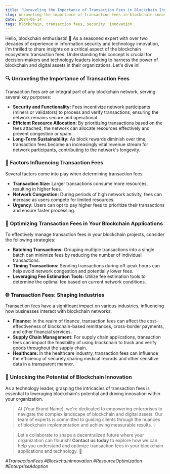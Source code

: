 ```yaml
---
title: "Unraveling the Importance of Transaction Fees in Blockchain Innovation"
slug: unraveling-the-importance-of-transaction-fees-in-blockchain-innovation
date: 2024-06-14
tags: blockchain, transaction fees, security, innovation
---
```


Hello, blockchain enthusiasts! 🚀 As a seasoned expert with over two decades of experience in information security and technology innovation, I'm thrilled to share insights on a critical aspect of the blockchain ecosystem: transaction fees. Understanding this concept is crucial for decision-makers and technology leaders looking to harness the power of blockchain and digital assets in their organizations. Let's dive in!

### 🔍 Unraveling the Importance of Transaction Fees

Transaction fees are an integral part of any blockchain network, serving several key purposes:

- **Security and Functionality:** Fees incentivize network participants (miners or validators) to process and verify transactions, ensuring the network remains secure and operational.
- **Efficient Resource Allocation:** By prioritizing transactions based on the fees attached, the network can allocate resources effectively and prevent congestion or spam.
- **Long-Term Sustainability:** As block rewards diminish over time, transaction fees become an increasingly vital revenue stream for network participants, contributing to the network's longevity.

### 🧮 Factors Influencing Transaction Fees

Several factors come into play when determining transaction fees:

- **Transaction Size:** Larger transactions consume more resources, resulting in higher fees.
- **Network Congestion:** During periods of high network activity, fees can increase as users compete for limited resources.
- **Urgency:** Users can opt to pay higher fees to prioritize their transactions and ensure faster processing.

### 🎯 Optimizing Transaction Fees in Your Blockchain Applications

To effectively manage transaction fees in your blockchain projects, consider the following strategies:

- **Batching Transactions:** Grouping multiple transactions into a single batch can minimize fees by reducing the number of individual transactions.
- **Timing Transactions:** Sending transactions during off-peak hours can help avoid network congestion and potentially lower fees.
- **Leveraging Fee Estimation Tools:** Utilize fee estimation tools to determine the optimal fee based on current network conditions.

### 🌐 Transaction Fees: Shaping Industries

Transaction fees have a significant impact on various industries, influencing how businesses interact with blockchain networks:

- **Finance:** In the realm of finance, transaction fees can affect the cost-effectiveness of blockchain-based remittances, cross-border payments, and other financial services.
- **Supply Chain Management:** For supply chain applications, transaction fees can impact the feasibility of using blockchain to track and verify goods throughout the supply chain.
- **Healthcare:** In the healthcare industry, transaction fees can influence the efficiency of securely sharing medical records and other sensitive data in a transparent manner.

### 🚀 Unlocking the Potential of Blockchain Innovation

As a technology leader, grasping the intricacies of transaction fees is essential to leveraging blockchain's potential and driving innovation within your organization.

> At [Your Brand Name], we're dedicated to empowering enterprises to navigate the complex landscape of blockchain and digital assets. Our team of experts is committed to guiding clients through the nuances of blockchain implementation and achieving measurable results. 💡

> Let's collaborate to shape a decentralized future where your organization can flourish! **Contact us today** to explore how we can help you understand and optimize transaction fees in your blockchain applications and technology. 🤝

*#TransactionFees #BlockchainInnovation #ResourceOptimization #EnterpriseAdoption*